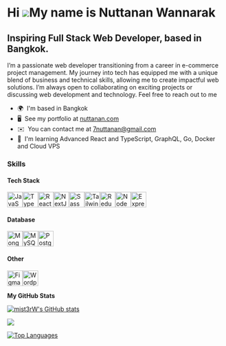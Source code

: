 Hi ![](https://user-images.githubusercontent.com/18350557/176309783-0785949b-9127-417c-8b55-ab5a4333674e.gif)My name is Nuttanan Wannarak
=========================================================================================================================================

Inspiring Full Stack Web Developer, based in Bangkok.
--------------------------

I’m a passionate web developer transitioning from a career in e-commerce project management. My journey into tech has equipped me with a unique blend of business and technical skills, allowing me to create impactful web solutions. I’m always open to collaborating on exciting projects or discussing web development and technology. Feel free to reach out to me

*   🌍  I'm based in Bangkok
*   🖥️  See my portfolio at [nuttanan.com](http://nuttanan.com)
*   ✉️  You can contact me at [7nuttanan@gmail.com](mailto:7nuttanan@gmail.com)
*   🧠  I'm learning Advanced React and TypeScript, GraphQL, Go, Docker and Cloud VPS

### Skills 

#### Tech Stack

<p align="left">
  <a
      href="https://developer.mozilla.org/en-US/docs/Web/JavaScript"
      target="_blank"
      rel="noreferrer"
      ><img
        src="https://raw.githubusercontent.com/danielcranney/readme-generator/main/public/icons/skills/javascript-colored.svg"
        width="36"
        height="36"
        alt="JavaScript" /></a
    ><a href="https://www.typescriptlang.org/" target="_blank" rel="noreferrer"
      ><img
        src="https://raw.githubusercontent.com/danielcranney/readme-generator/main/public/icons/skills/typescript-colored.svg"
        width="36"
        height="36"
        alt="TypeScript" /></a
    ><a href="https://reactjs.org/" target="_blank" rel="noreferrer"
      ><img
        src="https://raw.githubusercontent.com/danielcranney/readme-generator/main/public/icons/skills/react-colored.svg"
        width="36"
        height="36"
        alt="React" /></a
    ><a href="https://nextjs.org/docs" target="_blank" rel="noreferrer"
      ><img
        src="https://raw.githubusercontent.com/danielcranney/readme-generator/main/public/icons/skills/nextjs-colored.svg"
        width="36"
        height="36"
        alt="NextJs" /></a
    ><a href="https://sass-lang.com/" target="_blank" rel="noreferrer"
      ><img
        src="https://raw.githubusercontent.com/danielcranney/readme-generator/main/public/icons/skills/sass-colored.svg"
        width="36"
        height="36"
        alt="Sass" /></a
    ><a href="https://tailwindcss.com/" target="_blank" rel="noreferrer"
      ><img
        src="https://raw.githubusercontent.com/danielcranney/readme-generator/main/public/icons/skills/tailwindcss-colored.svg"
        width="36"
        height="36"
        alt="TailwindCSS" /></a
    ><a href="https://redux.js.org/" target="_blank" rel="noreferrer"
      ><img
        src="https://raw.githubusercontent.com/danielcranney/readme-generator/main/public/icons/skills/redux-colored.svg"
        width="36"
        height="36"
        alt="Redux" /></a
    ><a href="https://nodejs.org/en/" target="_blank" rel="noreferrer"
      ><img
        src="https://raw.githubusercontent.com/danielcranney/readme-generator/main/public/icons/skills/nodejs-colored.svg"
        width="36"
        height="36"
        alt="NodeJS" /></a
    ><a href="https://expressjs.com/" target="_blank" rel="noreferrer"
      ><img
        src="https://raw.githubusercontent.com/danielcranney/readme-generator/main/public/icons/skills/express-colored.svg"
        width="36"
        height="36"
        alt="Express" /></a
    >
</p>

#### Database
<p align="left">
<a href="https://www.mongodb.com/" target="_blank" rel="noreferrer"
      ><img
        src="https://raw.githubusercontent.com/danielcranney/readme-generator/main/public/icons/skills/mongodb-colored.svg"
        width="36"
        height="36"
        alt="MongoDB" /></a
    ><a href="https://www.mysql.com/" target="_blank" rel="noreferrer"
      ><img
        src="https://raw.githubusercontent.com/danielcranney/readme-generator/main/public/icons/skills/mysql-colored.svg"
        width="36"
        height="36"
        alt="MySQL" /></a
    ><a href="https://www.postgresql.org/" target="_blank" rel="noreferrer"
      ><img
        src="https://raw.githubusercontent.com/danielcranney/readme-generator/main/public/icons/skills/postgresql-colored.svg"
        width="36"
        height="36"
        alt="PostgreSQL" /></a
    >
</p>

#### Other
<p align="left"> 
<a href="https://www.figma.com/" target="_blank" rel="noreferrer"
      ><img
        src="https://raw.githubusercontent.com/danielcranney/readme-generator/main/public/icons/skills/figma-colored.svg"
        width="36"
        height="36"
        alt="Figma" /></a
    ><a href="https://wordpress.com" target="_blank" rel="noreferrer"
      ><img
        src="https://raw.githubusercontent.com/danielcranney/readme-generator/main/public/icons/skills/wordpress-colored.svg"
        width="36"
        height="36"
        alt="Wordpress"
    /></a>
</p>
                    
<b>My GitHub Stats</b>

<a href="http://www.github.com/mist3rW"><img src="https://github-readme-stats.vercel.app/api?username=mist3rW&show_icons=true&hide=&count_private=true&title_color=0891b2&text_color=ffffff&icon_color=0891b2&bg_color=1c1917&hide_border=true&show_icons=true" alt="mist3rW's GitHub stats" /></a>

<a href="http://www.github.com/mist3rW"><img src="https://github-readme-streak-stats.herokuapp.com/?user=mist3rW&stroke=ffffff&background=1c1917&ring=0891b2&fire=0891b2&currStreakNum=ffffff&currStreakLabel=0891b2&sideNums=ffffff&sideLabels=ffffff&dates=ffffff&hide_border=true" /></a>

<a href="https://github.com/mist3rW" align="left"><img src="https://github-readme-stats.vercel.app/api/top-langs/?username=mist3rW&langs_count=10&title_color=0891b2&text_color=ffffff&icon_color=0891b2&bg_color=1c1917&hide_border=true&locale=en&custom_title=Top%20%Languages" alt="Top Languages" /></a>
